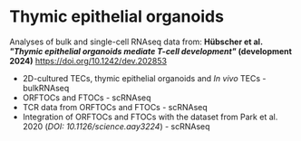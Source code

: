 # Thymic epithelial organoids

Analyses of bulk and single-cell RNAseq data from: 
**Hübscher et al.** **_"Thymic epithelial organoids mediate T-cell development"_ (development 2024)** 
https://doi.org/10.1242/dev.202853

+ 2D-cultured TECs, thymic epithelial organoids and _In vivo_ TECs - bulkRNAseq
+ ORFTOCs and FTOCs - scRNAseq
+ TCR data from ORFTOCs and FTOCs - scRNAseq
+ Integration of ORFTOCs and FTOCs with the dataset from Park et al. 2020  (_DOI: 10.1126/science.aay3224_) - scRNAseq
